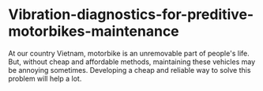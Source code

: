 # Vibration-diagnostics-for-preditive-motorbikes-maintenance
At our country Vietnam, motorbike is an unremovable part of people's life. But, without cheap and affordable methods, maintaining these vehicles may be annoying sometimes. Developing a cheap and reliable way to solve this problem will help a lot.
